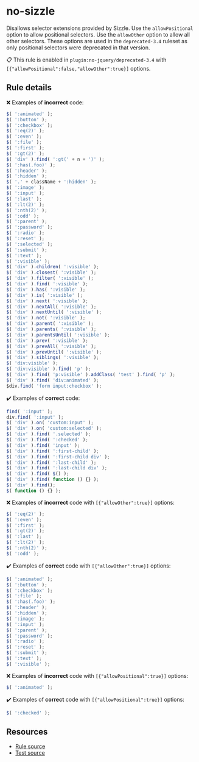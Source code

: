 [//]: # (This file is generated by eslint-docgen. Do not edit it directly.)

# no-sizzle

Disallows selector extensions provided by Sizzle. Use the `allowPositional` option to allow positional selectors. Use the `allowOther` option to allow all other selectors. These options are used in the `deprecated-3.4` ruleset as only positional selectors were deprecated in that version.

📋 This rule is enabled in `plugin:no-jquery/deprecated-3.4` with `[{"allowPositional":false,"allowOther":true}]` options.

## Rule details

❌ Examples of **incorrect** code:
```js
$( ':animated' );
$( ':button' );
$( ':checkbox' );
$( ':eq(2)' );
$( ':even' );
$( ':file' );
$( ':first' );
$( ':gt(2)' );
$( 'div' ).find( ':gt(' + n + ')' );
$( ':has(.foo)' );
$( ':header' );
$( ':hidden' );
$( '.' + className + ':hidden' );
$( ':image' );
$( ':input' );
$( ':last' );
$( ':lt(2)' );
$( ':nth(2)' );
$( ':odd' );
$( ':parent' );
$( ':password' );
$( ':radio' );
$( ':reset' );
$( ':selected' );
$( ':submit' );
$( ':text' );
$( ':visible' );
$( 'div' ).children( ':visible' );
$( 'div' ).closest( ':visible' );
$( 'div' ).filter( ':visible' );
$( 'div' ).find( ':visible' );
$( 'div' ).has( ':visible' );
$( 'div' ).is( ':visible' );
$( 'div' ).next( ':visible' );
$( 'div' ).nextAll( ':visible' );
$( 'div' ).nextUntil( ':visible' );
$( 'div' ).not( ':visible' );
$( 'div' ).parent( ':visible' );
$( 'div' ).parents( ':visible' );
$( 'div' ).parentsUntil( ':visible' );
$( 'div' ).prev( ':visible' );
$( 'div' ).prevAll( ':visible' );
$( 'div' ).prevUntil( ':visible' );
$( 'div' ).siblings( ':visible' );
$( 'div:visible' );
$( 'div:visible' ).find( 'p' );
$( 'div' ).find( 'p:visible' ).addClass( 'test' ).find( 'p' );
$( 'div' ).find( 'div:animated' );
$div.find( 'form input:checkbox' );
```

✔️ Examples of **correct** code:
```js
find( ':input' );
div.find( ':input' );
$( 'div' ).on( 'custom:input' );
$( 'div' ).on( 'custom:selected' );
$( 'div' ).find( '.selected' );
$( 'div' ).find( ':checked' );
$( 'div' ).find( 'input' );
$( 'div' ).find( ':first-child' );
$( 'div' ).find( ':first-child div' );
$( 'div' ).find( ':last-child' );
$( 'div' ).find( ':last-child div' );
$( 'div' ).find( $() );
$( 'div' ).find( function () {} );
$( 'div' ).find();
$( function () {} );
```

❌ Examples of **incorrect** code with `[{"allowOther":true}]` options:
```js
$( ':eq(2)' );
$( ':even' );
$( ':first' );
$( ':gt(2)' );
$( ':last' );
$( ':lt(2)' );
$( ':nth(2)' );
$( ':odd' );
```

✔️ Examples of **correct** code with `[{"allowOther":true}]` options:
```js
$( ':animated' );
$( ':button' );
$( ':checkbox' );
$( ':file' );
$( ':has(.foo)' );
$( ':header' );
$( ':hidden' );
$( ':image' );
$( ':input' );
$( ':parent' );
$( ':password' );
$( ':radio' );
$( ':reset' );
$( ':submit' );
$( ':text' );
$( ':visible' );
```

❌ Examples of **incorrect** code with `[{"allowPositional":true}]` options:
```js
$( ':animated' );
```

✔️ Examples of **correct** code with `[{"allowPositional":true}]` options:
```js
$( ':checked' );
```

## Resources

* [Rule source](/src/rules/no-sizzle.js)
* [Test source](/tests/rules/no-sizzle.js)
